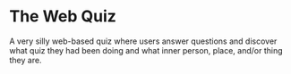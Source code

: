 The Web Quiz
=======

A very silly web-based quiz where users answer questions and discover what quiz they had been doing and what inner person, place, and/or thing they are.
